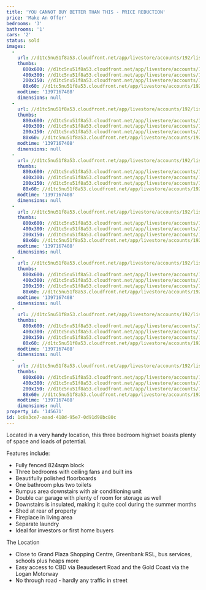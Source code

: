 ```yaml
---
title: 'YOU CANNOT BUY BETTER THAN THIS - PRICE REDUCTION'
price: 'Make An Offer'
bedrooms: '3'
bathrooms: '1'
cars: '2'
status: sold
images:
  -
    url: //d1tc5nu51f8a53.cloudfront.net/app/livestore/accounts/192/listings/98044/images/107496955-1_9395361315_20140411035900.jpg
    thumbs:
      800x600: //d1tc5nu51f8a53.cloudfront.net/app/livestore/accounts/192/listings/98044/images/107496955-1_9395361315_20140411035900_800x600.jpg
      400x300: //d1tc5nu51f8a53.cloudfront.net/app/livestore/accounts/192/listings/98044/images/107496955-1_9395361315_20140411035900_400x300.jpg
      200x150: //d1tc5nu51f8a53.cloudfront.net/app/livestore/accounts/192/listings/98044/images/107496955-1_9395361315_20140411035900_200x150.jpg
      80x60: //d1tc5nu51f8a53.cloudfront.net/app/livestore/accounts/192/listings/98044/images/107496955-1_9395361315_20140411035900_80x60.jpg
    modtime: '1397167408'
    dimensions: null
  -
    url: //d1tc5nu51f8a53.cloudfront.net/app/livestore/accounts/192/listings/98044/images/107496955-2_7699685325_20140411035901.jpg
    thumbs:
      800x600: //d1tc5nu51f8a53.cloudfront.net/app/livestore/accounts/192/listings/98044/images/107496955-2_7699685325_20140411035901_800x600.jpg
      400x300: //d1tc5nu51f8a53.cloudfront.net/app/livestore/accounts/192/listings/98044/images/107496955-2_7699685325_20140411035901_400x300.jpg
      200x150: //d1tc5nu51f8a53.cloudfront.net/app/livestore/accounts/192/listings/98044/images/107496955-2_7699685325_20140411035901_200x150.jpg
      80x60: //d1tc5nu51f8a53.cloudfront.net/app/livestore/accounts/192/listings/98044/images/107496955-2_7699685325_20140411035901_80x60.jpg
    modtime: '1397167408'
    dimensions: null
  -
    url: //d1tc5nu51f8a53.cloudfront.net/app/livestore/accounts/192/listings/98044/images/107496955-3_3195919795_20140411035902.jpg
    thumbs:
      800x600: //d1tc5nu51f8a53.cloudfront.net/app/livestore/accounts/192/listings/98044/images/107496955-3_3195919795_20140411035902_800x600.jpg
      400x300: //d1tc5nu51f8a53.cloudfront.net/app/livestore/accounts/192/listings/98044/images/107496955-3_3195919795_20140411035902_400x300.jpg
      200x150: //d1tc5nu51f8a53.cloudfront.net/app/livestore/accounts/192/listings/98044/images/107496955-3_3195919795_20140411035902_200x150.jpg
      80x60: //d1tc5nu51f8a53.cloudfront.net/app/livestore/accounts/192/listings/98044/images/107496955-3_3195919795_20140411035902_80x60.jpg
    modtime: '1397167408'
    dimensions: null
  -
    url: //d1tc5nu51f8a53.cloudfront.net/app/livestore/accounts/192/listings/98044/images/107496955-4_4583517197_20140411035900.jpg
    thumbs:
      800x600: //d1tc5nu51f8a53.cloudfront.net/app/livestore/accounts/192/listings/98044/images/107496955-4_4583517197_20140411035900_800x600.jpg
      400x300: //d1tc5nu51f8a53.cloudfront.net/app/livestore/accounts/192/listings/98044/images/107496955-4_4583517197_20140411035900_400x300.jpg
      200x150: //d1tc5nu51f8a53.cloudfront.net/app/livestore/accounts/192/listings/98044/images/107496955-4_4583517197_20140411035900_200x150.jpg
      80x60: //d1tc5nu51f8a53.cloudfront.net/app/livestore/accounts/192/listings/98044/images/107496955-4_4583517197_20140411035900_80x60.jpg
    modtime: '1397167408'
    dimensions: null
  -
    url: //d1tc5nu51f8a53.cloudfront.net/app/livestore/accounts/192/listings/98044/images/107496955-5_6568349977_20140411035904.jpg
    thumbs:
      800x600: //d1tc5nu51f8a53.cloudfront.net/app/livestore/accounts/192/listings/98044/images/107496955-5_6568349977_20140411035904_800x600.jpg
      400x300: //d1tc5nu51f8a53.cloudfront.net/app/livestore/accounts/192/listings/98044/images/107496955-5_6568349977_20140411035904_400x300.jpg
      200x150: //d1tc5nu51f8a53.cloudfront.net/app/livestore/accounts/192/listings/98044/images/107496955-5_6568349977_20140411035904_200x150.jpg
      80x60: //d1tc5nu51f8a53.cloudfront.net/app/livestore/accounts/192/listings/98044/images/107496955-5_6568349977_20140411035904_80x60.jpg
    modtime: '1397167408'
    dimensions: null
  -
    url: //d1tc5nu51f8a53.cloudfront.net/app/livestore/accounts/192/listings/98044/images/107496955-6_3909336738_20140411035906.jpg
    thumbs:
      800x600: //d1tc5nu51f8a53.cloudfront.net/app/livestore/accounts/192/listings/98044/images/107496955-6_3909336738_20140411035906_800x600.jpg
      400x300: //d1tc5nu51f8a53.cloudfront.net/app/livestore/accounts/192/listings/98044/images/107496955-6_3909336738_20140411035906_400x300.jpg
      200x150: //d1tc5nu51f8a53.cloudfront.net/app/livestore/accounts/192/listings/98044/images/107496955-6_3909336738_20140411035906_200x150.jpg
      80x60: //d1tc5nu51f8a53.cloudfront.net/app/livestore/accounts/192/listings/98044/images/107496955-6_3909336738_20140411035906_80x60.jpg
    modtime: '1397167408'
    dimensions: null
  -
    url: //d1tc5nu51f8a53.cloudfront.net/app/livestore/accounts/192/listings/98044/images/107496955-7_8657727945_20140411035906.jpg
    thumbs:
      800x600: //d1tc5nu51f8a53.cloudfront.net/app/livestore/accounts/192/listings/98044/images/107496955-7_8657727945_20140411035906_800x600.jpg
      400x300: //d1tc5nu51f8a53.cloudfront.net/app/livestore/accounts/192/listings/98044/images/107496955-7_8657727945_20140411035906_400x300.jpg
      200x150: //d1tc5nu51f8a53.cloudfront.net/app/livestore/accounts/192/listings/98044/images/107496955-7_8657727945_20140411035906_200x150.jpg
      80x60: //d1tc5nu51f8a53.cloudfront.net/app/livestore/accounts/192/listings/98044/images/107496955-7_8657727945_20140411035906_80x60.jpg
    modtime: '1397167408'
    dimensions: null
property_id: '145671'
id: 1c8a3ce7-aaad-418d-95e7-0d91d98bc80c
---
```

Located in a very handy location, this three bedroom highset boasts plenty of space and loads of potential.

Features include:
* Fully fenced 824sqm block
* Three bedrooms with ceiling fans and built ins
* Beautifully polished floorboards
* One bathroom plus two toilets
* Rumpus area downstairs with air conditioning unit
* Double car garage with plenty of room for storage as well
* Downstairs is insulated, making it quite cool during the summer months
* Shed at rear of property
* Fireplace in living area
* Separate laundry
* Ideal for investors or first home buyers

The Location
* Close to Grand Plaza Shopping Centre, Greenbank RSL, bus services, schools plus heaps more
* Easy access to CBD via Beaudesert Road and the Gold Coast via the Logan Motorway
* No through road - hardly any traffic in street